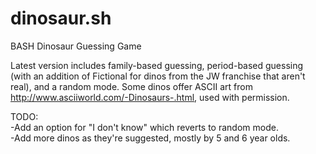 # dinosaur.sh
BASH Dinosaur Guessing Game

Latest version includes family-based guessing, period-based guessing (with an addition of Fictional for dinos from the JW franchise that aren't real), and a random mode. Some dinos offer ASCII art from http://www.asciiworld.com/-Dinosaurs-.html, used with permission.

TODO:<br>
-Add an option for "I don't know" which reverts to random mode.<br>
-Add more dinos as they're suggested, mostly by 5 and 6 year olds.
